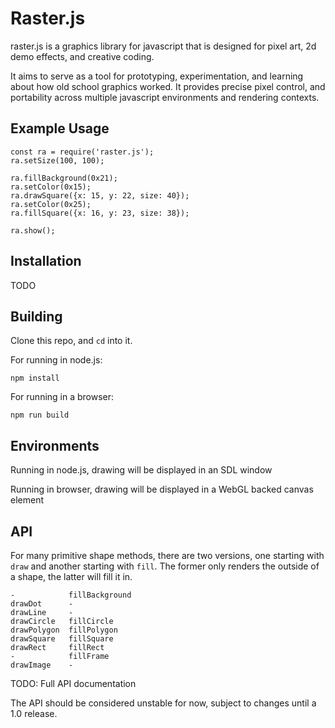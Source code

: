 # Raster.js

raster.js is a graphics library for javascript that is designed for pixel art, 2d demo effects, and creative coding.

It aims to serve as a tool for prototyping, experimentation, and learning about how old school graphics worked. It provides precise pixel control, and portability across multiple javascript environments and rendering contexts.

## Example Usage

```
const ra = require('raster.js');
ra.setSize(100, 100);

ra.fillBackground(0x21);
ra.setColor(0x15);
ra.drawSquare({x: 15, y: 22, size: 40});
ra.setColor(0x25);
ra.fillSquare({x: 16, y: 23, size: 38});

ra.show();
```

## Installation

TODO

## Building

Clone this repo, and `cd` into it.

For running in node.js:

```
npm install
```

For running in a browser:

```
npm run build
```

## Environments

Running in node.js, drawing will be displayed in an SDL window

Running in browser, drawing will be displayed in a WebGL backed canvas element

## API

For many primitive shape methods, there are two versions, one starting with `draw` and another starting with `fill`. The former only renders the outside of a shape, the latter will fill it in.

```
-            fillBackground
drawDot      -
drawLine     -
drawCircle   fillCircle
drawPolygon  fillPolygon
drawSquare   fillSquare
drawRect     fillRect
-            fillFrame
drawImage    -
```

TODO: Full API documentation

The API should be considered unstable for now, subject to changes until a 1.0 release.
